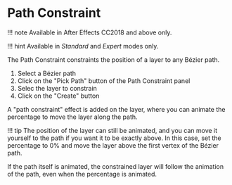 # Path Constraint

!!! note
    Available in After Effects CC2018 and above only.

!!! hint
    Available in _Standard_ and _Expert_ modes only.  

The Path Constraint constraints the position of a layer to any Bézier path.

1. Select a Bézier path
2. Click on the "Pick Path" button of the Path Constraint panel
3. Selec the layer to constrain
4. Click on the "Create" button

A "path constraint" effect is added on the layer, where you can animate the percentage to move the layer along the path.

!!! tip
    The position of the layer can still be animated, and you can move it yourself to the path if you want it to be exactly above. In this case, set the percentage to 0% and move the layer above the first vertex of the Bézier path.

If the path itself is animated, the constrained layer will follow the animation of the path, even when the percentage is animated.
